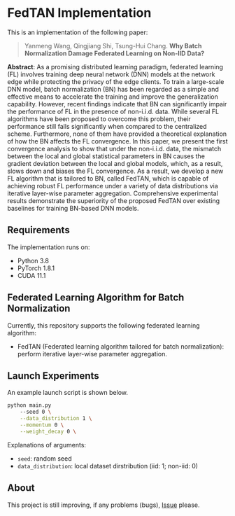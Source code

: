 # FedTAN Implementation
This is an implementation of the following paper:
> Yanmeng Wang, Qingjiang Shi, Tsung-Hui Chang.
**Why Batch Normalization Damage Federated Learning on Non-IID Data?**

**Abstract**: As a promising distributed learning paradigm, federated learning (FL) involves training deep neural network (DNN) models at the network edge while protecting the privacy of the edge clients. To train a large-scale DNN model, batch normalization (BN) has been regarded as a simple and effective means to accelerate the training and improve the generalization capability. However, recent findings indicate that BN can significantly impair the performance of FL in the presence of non-i.i.d. data. While several FL algorithms have been proposed to overcome this problem, their performance still falls significantly when compared to the centralized scheme. Furthermore, none of them have provided a theoretical explanation of how the BN affects the FL convergence. In this paper, we present the first convergence analysis to show that under the non-i.i.d. data, the mismatch between the local and global statistical parameters in BN causes the gradient deviation between the local and global models, which, as a result, slows down and biases the FL convergence. As a result, we develop a new FL algorithm that is tailored to BN, called FedTAN, which is capable of achieving robust FL performance under a variety of data distributions via iterative layer-wise parameter aggregation. Comprehensive experimental results demonstrate the superiority of the proposed FedTAN over existing baselines for training BN-based DNN models.

## Requirements
The implementation runs on:
- Python 3.8
- PyTorch 1.8.1
- CUDA 11.1

## Federated Learning Algorithm for Batch Normalization
Currently, this repository supports the following federated learning algorithm:
- FedTAN (Federated learning algorithm tailored for batch normalization): perform iterative layer-wise parameter aggregation.

## Launch Experiments
An example launch script is shown below.
```bash
python main.py
    --seed 0 \
    --data_distribution 1 \
    --momentum 0 \
    --weight_decay 0 \
```
Explanations of arguments:
- `seed`: random seed
- `data_distribution`: local dataset dirstribution (iid: 1; non-iid: 0)

## About
This project is still improving, if any problems (bugs), [Issue](https://github.com/wangyanmeng/FedTAN/issues) please.
